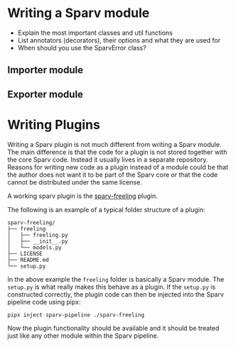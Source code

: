 
# Writing a Sparv module
- Explain the most important classes and util functions
- List annotators (decorators), their options and what they are used for
- When should you use the SparvError class?

## Importer module

## Exporter module


# Writing Plugins
Writing a Sparv plugin is not much different from writing a Sparv module. The main difference is that the code for a
plugin is not stored together with the core Sparv code. Instead it usually lives in a separate repository. Reasons for
writing new code as a plugin instead of a module could be that the author does not want it to be part of the Sparv core
or that the code cannot be distributed under the same license.

A working sparv plugin is the [sparv-freeling](https://github.com/spraakbanken/sparv-freeling) plugin.

The following is an example of a typical folder structure of a plugin:

    sparv-freeling/
    ├── freeling
    │   ├── freeling.py
    │   ├── __init__.py
    │   └── models.py
    ├── LICENSE
    ├── README.md
    └── setup.py

In the above example the `freeling` folder is basically a Sparv module. The `setup.py` is what really makes this behave
as a plugin. If the `setup.py` is constructed correctly, the plugin code can then be injected into the Sparv pipeline
code using pipx:

    pipx inject sparv-pipeline ./sparv-freeling

Now the plugin functionality should be available and it should be treated just like any other module within the Sparv
pipeline.
